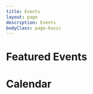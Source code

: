 ```yaml
---
title: Events
layout: page
description: Events
bodyClass: page-basic
---
```


# Featured Events

# Calendar
